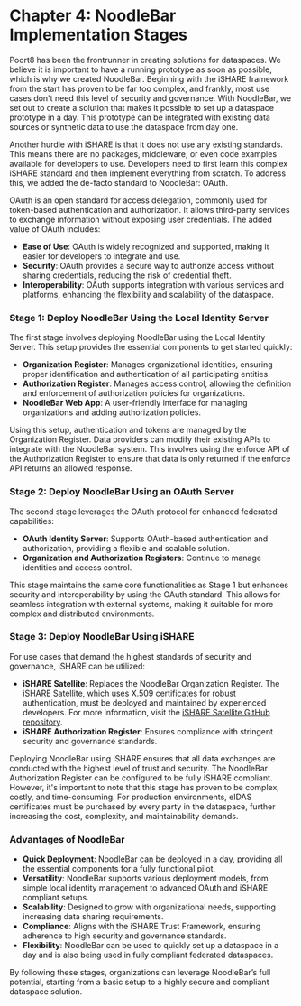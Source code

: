 # Chapter 4: NoodleBar Implementation Stages

Poort8 has been the frontrunner in creating solutions for dataspaces. We believe it is important to have a running prototype as soon as possible, which is why we created NoodleBar. Beginning with the iSHARE framework from the start has proven to be far too complex, and frankly, most use cases don't need this level of security and governance. With NoodleBar, we set out to create a solution that makes it possible to set up a dataspace prototype in a day. This prototype can be integrated with existing data sources or synthetic data to use the dataspace from day one.

Another hurdle with iSHARE is that it does not use any existing standards. This means there are no packages, middleware, or even code examples available for developers to use. Developers need to first learn this complex iSHARE standard and then implement everything from scratch. To address this, we added the de-facto standard to NoodleBar: OAuth.

OAuth is an open standard for access delegation, commonly used for token-based authentication and authorization. It allows third-party services to exchange information without exposing user credentials. The added value of OAuth includes:

- **Ease of Use**: OAuth is widely recognized and supported, making it easier for developers to integrate and use.
- **Security**: OAuth provides a secure way to authorize access without sharing credentials, reducing the risk of credential theft.
- **Interoperability**: OAuth supports integration with various services and platforms, enhancing the flexibility and scalability of the dataspace.

### Stage 1: Deploy NoodleBar Using the Local Identity Server

The first stage involves deploying NoodleBar using the Local Identity Server. This setup provides the essential components to get started quickly:

- **Organization Register**: Manages organizational identities, ensuring proper identification and authentication of all participating entities.
- **Authorization Register**: Manages access control, allowing the definition and enforcement of authorization policies for organizations.
- **NoodleBar Web App**: A user-friendly interface for managing organizations and adding authorization policies.

Using this setup, authentication and tokens are managed by the Organization Register. Data providers can modify their existing APIs to integrate with the NoodleBar system. This involves using the enforce API of the Authorization Register to ensure that data is only returned if the enforce API returns an allowed response.

### Stage 2: Deploy NoodleBar Using an OAuth Server

The second stage leverages the OAuth protocol for enhanced federated capabilities:

- **OAuth Identity Server**: Supports OAuth-based authentication and authorization, providing a flexible and scalable solution.
- **Organization and Authorization Registers**: Continue to manage identities and access control.

This stage maintains the same core functionalities as Stage 1 but enhances security and interoperability by using the OAuth standard. This allows for seamless integration with external systems, making it suitable for more complex and distributed environments.

### Stage 3: Deploy NoodleBar Using iSHARE

For use cases that demand the highest standards of security and governance, iSHARE can be utilized:

- **iSHARE Satellite**: Replaces the NoodleBar Organization Register. The iSHARE Satellite, which uses X.509 certificates for robust authentication, must be deployed and maintained by experienced developers. For more information, visit the [iSHARE Satellite GitHub repository](https://github.com/iSHAREScheme/iSHARESatellite).
- **iSHARE Authorization Register**: Ensures compliance with stringent security and governance standards.

Deploying NoodleBar using iSHARE ensures that all data exchanges are conducted with the highest level of trust and security. The NoodleBar Authorization Register can be configured to be fully iSHARE compliant. However, it's important to note that this stage has proven to be complex, costly, and time-consuming. For production environments, eIDAS certificates must be purchased by every party in the dataspace, further increasing the cost, complexity, and maintainability demands.

### Advantages of NoodleBar

- **Quick Deployment**: NoodleBar can be deployed in a day, providing all the essential components for a fully functional pilot.
- **Versatility**: NoodleBar supports various deployment models, from simple local identity management to advanced OAuth and iSHARE compliant setups.
- **Scalability**: Designed to grow with organizational needs, supporting increasing data sharing requirements.
- **Compliance**: Aligns with the iSHARE Trust Framework, ensuring adherence to high security and governance standards.
- **Flexibility**: NoodleBar can be used to quickly set up a dataspace in a day and is also being used in fully compliant federated dataspaces.

By following these stages, organizations can leverage NoodleBar’s full potential, starting from a basic setup to a highly secure and compliant dataspace solution.
